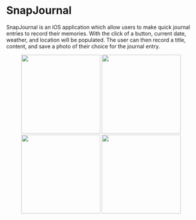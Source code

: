 # SnapJournal
SnapJournal is an iOS application which allow users to make quick journal entries to record their memories. With the click of a button, current date, weather, and location will be populated. The user can then record a title, content, and save a photo of their choice for the journal entry.

<p align="center">
  <img src="https://raw.github.com/Larry526/MySecretJournal/master/Screenshots/IMG_9909.PNG" width="210"/>
  <img src="https://raw.github.com/Larry526/MySecretJournal/master/Screenshots/IMG_9911.PNG" width="210"/>
  <img src="https://raw.github.com/Larry526/MySecretJournal/master/Screenshots/IMG_9912.PNG" width="210"/>
  <img src="https://raw.github.com/Larry526/MySecretJournal/master/Screenshots/IMG_9915.PNG" width="210"/>
</p>

